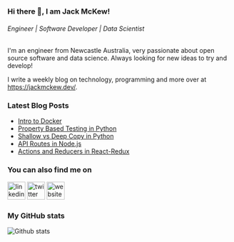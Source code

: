 ### Hi there 👋, I am Jack McKew!
###### *Engineer | Software Developer | Data Scientist*

I'm an engineer from Newcastle Australia, very passionate about open source software and data science. Always looking for new ideas to try and develop!

I write a weekly blog on technology, programming and more over at <https://jackmckew.dev/>.

### Latest Blog Posts

<!-- BLOG-POST-LIST:START -->
- [Intro to Docker](https://jackmckew.dev/intro-to-docker.html)
- [Property Based Testing in Python](https://jackmckew.dev/property-based-testing-in-python.html)
- [Shallow vs Deep Copy in Python](https://jackmckew.dev/shallow-vs-deep-copy-in-python.html)
- [API Routes in Node.js](https://jackmckew.dev/api-routes-in-nodejs.html)
- [Actions and Reducers in React-Redux](https://jackmckew.dev/actions-and-reducers-in-react-redux.html)
<!-- BLOG-POST-LIST:END -->

### You can also find me on
[<img src='https://cdn.jsdelivr.net/npm/simple-icons@3.0.1/icons/linkedin.svg' alt='linkedin' height='40'>](https://www.linkedin.com/in/jack-mckew/) [<img src='https://cdn.jsdelivr.net/npm/simple-icons@3.0.1/icons/twitter.svg' alt='twitter' height='40'>](https://twitter.com/Jac_McQ)  [<img src='https://cdn.jsdelivr.net/npm/simple-icons@3.0.1/icons/icloud.svg' alt='website' height='40'>](https://jackmckew.dev/)  

### My GitHub stats
![Github stats](https://github-readme-stats.vercel.app/api?username=jackmckew&show_icons=true)
